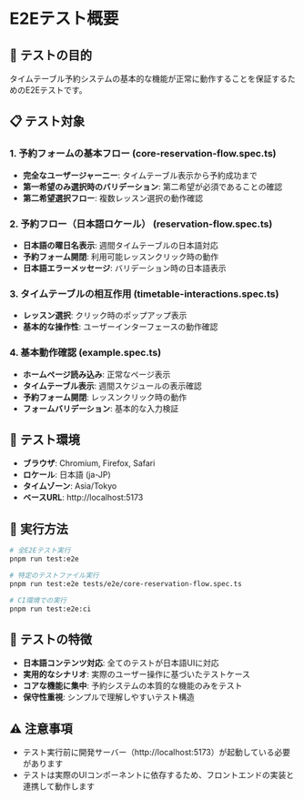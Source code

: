 # E2Eテスト概要

## 🎯 テストの目的
タイムテーブル予約システムの基本的な機能が正常に動作することを保証するためのE2Eテストです。

## 📋 テスト対象

### 1. 予約フォームの基本フロー (core-reservation-flow.spec.ts)
- **完全なユーザージャーニー**: タイムテーブル表示から予約成功まで
- **第一希望のみ選択時のバリデーション**: 第二希望が必須であることの確認
- **第二希望選択フロー**: 複数レッスン選択の動作確認

### 2. 予約フロー（日本語ロケール） (reservation-flow.spec.ts)
- **日本語の曜日名表示**: 週間タイムテーブルの日本語対応
- **予約フォーム開閉**: 利用可能レッスンクリック時の動作
- **日本語エラーメッセージ**: バリデーション時の日本語表示

### 3. タイムテーブルの相互作用 (timetable-interactions.spec.ts)
- **レッスン選択**: クリック時のポップアップ表示
- **基本的な操作性**: ユーザーインターフェースの動作確認

### 4. 基本動作確認 (example.spec.ts)
- **ホームページ読み込み**: 正常なページ表示
- **タイムテーブル表示**: 週間スケジュールの表示確認
- **予約フォーム開閉**: レッスンクリック時の動作
- **フォームバリデーション**: 基本的な入力検証

## 🔧 テスト環境
- **ブラウザ**: Chromium, Firefox, Safari
- **ロケール**: 日本語 (ja-JP)
- **タイムゾーン**: Asia/Tokyo
- **ベースURL**: http://localhost:5173

## 📝 実行方法
```bash
# 全E2Eテスト実行
pnpm run test:e2e

# 特定のテストファイル実行
pnpm run test:e2e tests/e2e/core-reservation-flow.spec.ts

# CI環境での実行
pnpm run test:e2e:ci
```

## 🎨 テストの特徴
- **日本語コンテンツ対応**: 全てのテストが日本語UIに対応
- **実用的なシナリオ**: 実際のユーザー操作に基づいたテストケース
- **コアな機能に集中**: 予約システムの本質的な機能のみをテスト
- **保守性重視**: シンプルで理解しやすいテスト構造

## ⚠️ 注意事項
- テスト実行前に開発サーバー（http://localhost:5173）が起動している必要があります
- テストは実際のUIコンポーネントに依存するため、フロントエンドの実装と連携して動作します